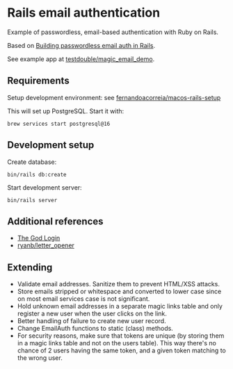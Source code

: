 # Rails email authentication

Example of passwordless, email-based authentication with Ruby on Rails.

Based on [Building passwordless email auth in Rails](https://blog.testdouble.com/posts/2022-10-25-building-passwordless-email-auth-in-rails/).

See example app at [testdouble/magic_email_demo](https://github.com/testdouble/magic_email_demo).

## Requirements

Setup development environment: see [fernandoacorreia/macos-rails-setup](https://github.com/fernandoacorreia/macos-rails-setup)

This will set up PostgreSQL. Start it with:

```
brew services start postgresql@16
```

## Development setup

Create database:

```
bin/rails db:create
```

Start development server:

```
bin/rails server
```

## Additional references

- [The God Login](https://blog.codinghorror.com/the-god-login/)
- [ryanb/letter_opener](https://github.com/ryanb/letter_opener)

## Extending

- Validate email addresses. Sanitize them to prevent HTML/XSS attacks.
- Store emails stripped or whitespace and converted to lower case since on most email services case is not significant.
- Hold unknown email addresses in a separate magic links table and only register a new user when the user clicks on the link.
- Better handling of failure to create new user record.
- Change EmailAuth functions to static (class) methods.
- For security reasons, make sure that tokens are unique (by storing them in a magic links table and not on the users table). This way there's no chance of 2 users having the same token, and a given token matching to the wrong user.
